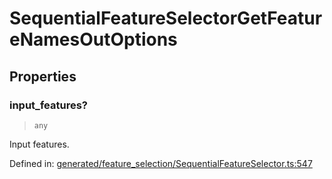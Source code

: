 # SequentialFeatureSelectorGetFeatureNamesOutOptions

## Properties

### input\_features?

> `any`

Input features.

Defined in:  [generated/feature\_selection/SequentialFeatureSelector.ts:547](https://github.com/transitive-bullshit/scikit-learn-ts/blob/92ab806/packages/sklearn/src/generated/feature_selection/SequentialFeatureSelector.ts#L547)
